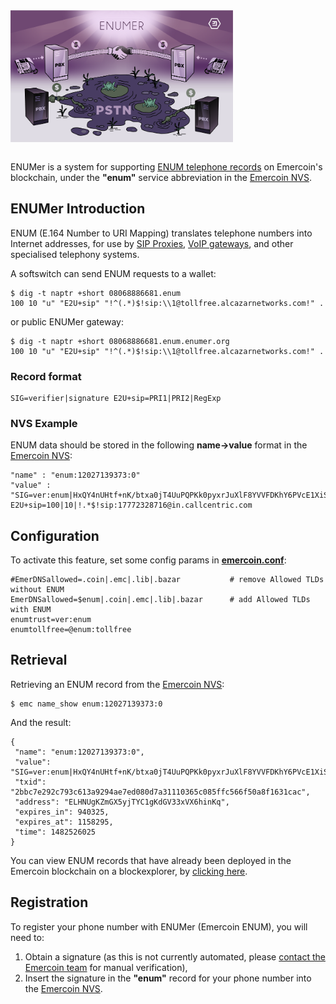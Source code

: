 <div style="overflow:hidden;"><img style="float:left;" src="ENUMer.png" alt="ENUMer image" width="356"></div>
<br>

ENUMer is a system for supporting [ENUM telephone
records](http://www.voip-info.org/wiki/view/ENUM) on Emercoin's
blockchain, under the **"enum"** service abbreviation in the [Emercoin
NVS](/Emercoin_NVS).

ENUMer Introduction
-------------------

ENUM (E.164 Number to URI Mapping)
translates telephone numbers into Internet addresses, for use by [SIP
Proxies](https://en.wikipedia.org/wiki/SIP_proxy), [VoIP
gateways](https://en.wikipedia.org/wiki/VoIP_gateway), and other
specialised telephony systems.

A softswitch can send ENUM requests to a wallet:

    $ dig -t naptr +short 08068886681.enum
    100 10 "u" "E2U+sip" "!^(.*)$!sip:\\1@tollfree.alcazarnetworks.com!" .

or public ENUMer gateway:

    $ dig -t naptr +short 08068886681.enum.enumer.org
    100 10 "u" "E2U+sip" "!^(.*)$!sip:\\1@tollfree.alcazarnetworks.com!" .

### Record format

    SIG=verifier|signature E2U+sip=PRI1|PRI2|RegExp

### NVS Example

ENUM data should be stored in the following **name-&gt;value** format in
the [Emercoin NVS](../Blockchain_Services/Emercoin_NVS):

    "name" : "enum:12027139373:0"
    "value" : "SIG=ver:enum|HxQY4nUHtf+nK/btxa0jT4UuPQPKk0pyxrJuXlF8YVVFDKhY6PVcE1XiSvTOxlQryzfA1GIH2IRYk7uGHrZIbP4= E2U+sip=100|10|!.*$!sip:17772328716@in.callcentric.com

Configuration
-------------

To activate this feature, set some config params in
**[emercoin.conf](../Running_Emercoin/emercoin.conf)**:

```text
#EmerDNSallowed=.coin|.emc|.lib|.bazar           # remove Allowed TLDs without ENUM
EmerDNSallowed=$enum|.coin|.emc|.lib|.bazar      # add Allowed TLDs with ENUM
enumtrust=ver:enum
enumtollfree=@enum:tollfree
```

Retrieval
---------

Retrieving an ENUM record from the [Emercoin
NVS](/Emercoin_NVS):

    $ emc name_show enum:12027139373:0

And the result:

```text
{
 "name": "enum:12027139373:0",
 "value": "SIG=ver:enum|HxQY4nUHtf+nK/btxa0jT4UuPQPKk0pyxrJuXlF8YVVFDKhY6PVcE1XiSvTOxlQryzfA1GIH2IRYk7uGHrZIbP4=\nE2U+sip=100|10|!^.*$!sip:17772328716@in.callcentric.com!",
 "txid": "2bbc7e292c793c613a9294ae7ed080d7a31110365c085ffc566f50a8f1631cac",
 "address": "ELHNUgKZmGX5yjTYC1gKdGV33xVX6hinKq",
 "expires_in": 940325,
 "expires_at": 1158295,
 "time": 1482526025
}
```

You can view ENUM records that have already been deployed in the Emercoin
blockchain on a blockexplorer, by [clicking
here](https://emercoin.mintr.org/nvs/enum///25/0/1).

Registration
------------

To register your phone number with ENUMer (Emercoin ENUM), you will need
to:

1.  Obtain a signature (as this is not currently automated, please
    [contact the Emercoin team](http://emercoin.com/contact) for manual
    verification),
2.  Insert the signature in the **"enum"** record for your phone number
    into the [Emercoin NVS](Emercoin_NVS).

